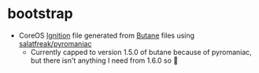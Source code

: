 # bootstrap

- CoreOS [Ignition](https://coreos.github.io/ignition/) file generated from [Butane](https://coreos.github.io/butane/) files using [salatfreak/pyromaniac](https://github.com/salatfreak/pyromaniac)
    - Currently capped to version 1.5.0 of butane because of pyromaniac, but there isn't anything I need from 1.6.0 so :shrug:
